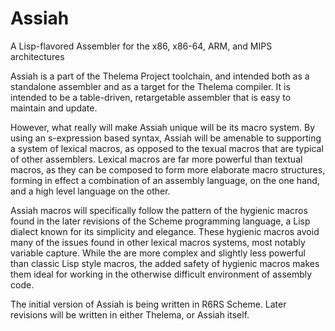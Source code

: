 Assiah
======

A Lisp-flavored Assembler for the x86, x86-64, ARM, and MIPS architectures

Assiah is a part of the Thelema Project toolchain, and intended both as
a standalone assembler and as a target for the Thelema compiler. It
is intended to be a table-driven, retargetable assembler that is easy to
maintain and update.

However, what really will make Assiah unique will be its macro system. By
using an s-expression based syntax, Assiah will be amenable to supporting
a system of lexical macros, as opposed to the texual macros that are 
typical of other assemblers. Lexical macros are far more powerful than 
textual macros, as they can be composed to form more elaborate macro
structures, forming in effect a combination of an assembly language, on
the one hand, and a high level language on the other. 

Assiah macros will specifically follow the pattern of the hygienic macros
found in the later revisions of the Scheme programming language, a Lisp
dialect known for its simplicity and elegance. These hygienic macros
avoid many of the issues found in other lexical macros systems, most notably
variable capture. While the are more complex and slightly less powerful than
classic Lisp style macros, the added safety of hygienic macros makes them
ideal for working in the otherwise difficult environment of assembly code.

The initial version of Assiah is being written in R6RS Scheme. Later revisions
will be written in either Thelema, or Assiah itself.

